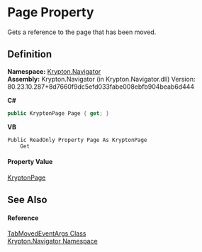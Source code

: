 # Page Property


Gets a reference to the page that has been moved.



## Definition
**Namespace:** <a href="a21ac074-d119-3dc6-bd1c-d3a12c0128bc.md">Krypton.Navigator</a>  
**Assembly:** Krypton.Navigator (in Krypton.Navigator.dll) Version: 80.23.10.287+8d7660f9dc5efd033fabe008ebfb904beab6d444

**C#**
``` C#
public KryptonPage Page { get; }
```
**VB**
``` VB
Public ReadOnly Property Page As KryptonPage
	Get
```



#### Property Value
<a href="6152055e-8626-d35d-405b-6d965a03471a.md">KryptonPage</a>

## See Also


#### Reference
<a href="0b43c83b-b8a2-f7ca-015d-2419630d5849.md">TabMovedEventArgs Class</a>  
<a href="a21ac074-d119-3dc6-bd1c-d3a12c0128bc.md">Krypton.Navigator Namespace</a>  
